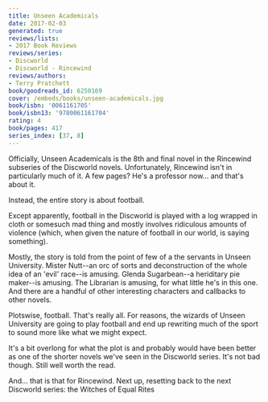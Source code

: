 ```yaml
---
title: Unseen Academicals
date: 2017-02-03
generated: true
reviews/lists:
- 2017 Book Reviews
reviews/series:
- Discworld
- Discworld - Rincewind
reviews/authors:
- Terry Pratchett
book/goodreads_id: 6250169
cover: /embeds/books/unseen-academicals.jpg
book/isbn: '0061161705'
book/isbn13: '9780061161704'
rating: 4
book/pages: 417
series_index: [37, 8]
---
```

Officially, Unseen Academicals is the 8th and final novel in the Rincewind subseries of the Discworld novels. Unfortunately, Rincewind isn't in particularly much of it. A few pages? He's a professor now... and that's about it.  

Instead, the entire story is about football.  

<!--more-->

Except apparently, football in the Discworld is played with a log wrapped in cloth or somesuch mad thing and mostly involves ridiculous amounts of violence (which, when given the nature of football in our world, is saying something).  

Mostly, the story is told from the point of few of a the servants in Unseen University. Mister Nutt--an orc of sorts and deconstruction of the whole idea of an 'evil' race--is amusing. Glenda Sugarbean--a heriditary pie maker--is amusing. The Librarian is amusing, for what little he's in this one. And there are a handful of other interesting characters and callbacks to other novels.  

Plotswise, football. That's really all. For reasons, the wizards of Unseen University are going to play football and end up rewriting much of the sport to sound more like what we might expect.  

It's a bit overlong for what the plot is and probably would have been better as one of the shorter novels we've seen in the Discworld series. It's not bad though. Still well worth the read.  

And... that is that for Rincewind. Next up, resetting back to the next Discworld series: the Witches of Equal Rites